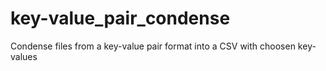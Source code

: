 # key-value_pair_condense
Condense files from a key-value pair format into a CSV with choosen key-values
